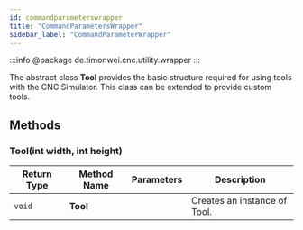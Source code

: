 ```yaml
---
id: commandparameterswrapper
title: "CommandParametersWrapper"
sidebar_label: "CommandParameterWrapper"
---
```


:::info
@package de.timonwei.cnc.utility.wrapper
:::

The abstract class **Tool** provides the basic structure required for using tools with the CNC Simulator. This class can be extended to provide custom tools.


## Methods

### Tool(int width, int height)
| Return Type   | Method Name   | Parameters  | Description    |
| ------------- | ------------- | ----------- | -------------- |
| `void`       | **Tool**      |             | Creates an instance of Tool. |